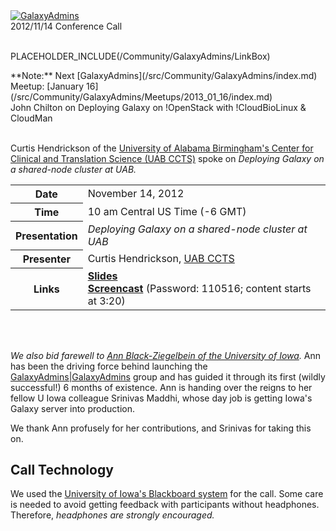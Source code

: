 <div class='center'><a href='/Community/GalaxyAdmins'><img src='/Images/Logos/GalaxyAdmins.png' alt='GalaxyAdmins' /></a> <div class='title'>2012/11/14 Conference Call</div></div>

<br />

PLACEHOLDER_INCLUDE(/Community/GalaxyAdmins/LinkBox)

<div class='center'>**Note:** Next [GalaxyAdmins](/src/Community/GalaxyAdmins/index.md) Meetup: [January 16](/src/Community/GalaxyAdmins/Meetups/2013_01_16/index.md) <br /> John Chilton on Deploying Galaxy on !OpenStack with !CloudBioLinux & CloudMan</div>

<br />

Curtis Hendrickson of the [University of Alabama Birmingham's Center for Clinical and Translation Science (UAB CCTS)](http://www.uab.edu/ccts/ResearchResources/BMI/Pages/default.aspx) spoke on *Deploying Galaxy on a shared-node cluster at UAB.*  

<table>
  <tr>
    <th> Date </th>
    <td> November 14, 2012 </td>
  </tr>
  <tr>
    <th> Time </th>
    <td> 10 am Central US Time (-6 GMT) </td>
  </tr>
  <tr>
    <th> Presentation </th>
    <td> <em>Deploying Galaxy on a shared-node cluster at UAB</em> </td>
  </tr>
  <tr>
    <th> Presenter </th>
    <td> Curtis Hendrickson, <a href='http://www.uab.edu/ccts/ResearchResources/BMI/Pages/default.aspx'>UAB CCTS</a> </td>
  </tr>
  <tr>
    <th> Links </th>
    <td> <strong><a href='PLACEHOLDER_ATTACHMENT_URL2012-11-14-GalaxyAtUAB.pdf'>Slides</a></strong><br /> <strong><a href='https://globalcampus.uiowa.edu/play_recording.html?recordingId=1262339408056_1352907180568'>Screencast</a></strong> (Password: 110516; content starts at 3:20) </td>
  </tr>
</table>


<br /><br />

*We also bid farewell to [Ann Black-Ziegelbein of the University of Iowa](https://www.linkedin.com/pub/ann-blackziegelbein/a/166/117).*  Ann has been the driving force behind launching the [GalaxyAdmins|GalaxyAdmins](/src/Community/index.md) group and has guided it through its first (wildly successful!) 6 months of existence.  Ann is handing over the reigns to her fellow U Iowa colleague Srinivas Maddhi, whose day job is getting Iowa's Galaxy server into production.  

We thank Ann profusely for her contributions, and Srinivas for taking this on.

## Call Technology

We used the [University of Iowa's Blackboard system](/src/Community/GalaxyAdmins/Meetups/WebinarTech/index.md) for the call. Some care is needed to avoid getting feedback with participants without headphones. Therefore, *headphones are strongly encouraged.*
